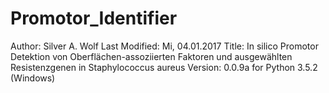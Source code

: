 # Promotor_Identifier

Author: Silver A. Wolf
Last Modified: Mi, 04.01.2017
Title: In silico Promotor Detektion von Oberflächen-assoziierten Faktoren und ausgewählten Resistenzgenen in Staphylococcus aureus
Version: 0.0.9a for Python 3.5.2 (Windows)

